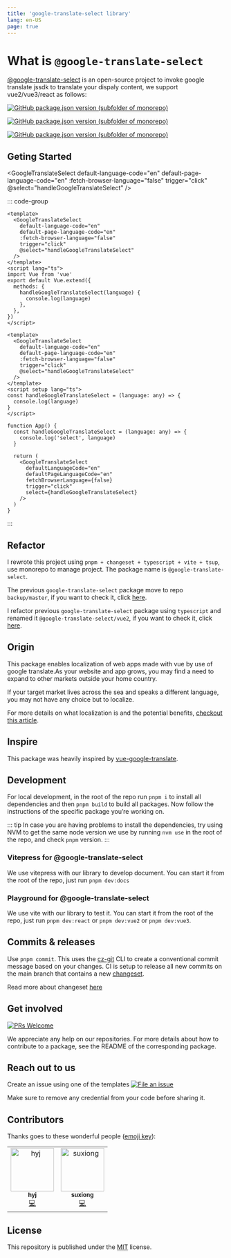 ```yaml
---
title: 'google-translate-select library'
lang: en-US
page: true
---
```


<script setup>
import GoogleTranslateSelect from '@google-translate-select/vue3';

const handleGoogleTranslateSelect = (language) => {
  console.log(language)
}
</script>

# What is `@google-translate-select`

[@google-translate-select](https://google-translate-select.i7eo.com) is an open-source project to invoke google translate jssdk to translate your dispaly content, we support vue2/vue3/react as follows:

[![GitHub package.json version (subfolder of monorepo)](https://img.shields.io/github/package-json/v/i7eo/google-translate-select?filename=packages%2Freact%2Fpackage.json&label=@google-translate-select%2Freact)](https://github.com/i7eo/google-translate-select/tree/master/packages/react)

[![GitHub package.json version (subfolder of monorepo)](https://img.shields.io/github/package-json/v/i7eo/google-translate-select?filename=packages%2Fvue2%2Fpackage.json&label=@google-translate-select%2Fvue2)](https://github.com/i7eo/google-translate-select/tree/master/packages/vue2)

[![GitHub package.json version (subfolder of monorepo)](https://img.shields.io/github/package-json/v/i7eo/google-translate-select?filename=packages%2Fvue3%2Fpackage.json&label=@google-translate-select%2Fvue3)](https://github.com/i7eo/google-translate-select/tree/master/packages/vue3)

## Geting Started

<GoogleTranslateSelect
default-language-code="en"
default-page-language-code="en"
:fetch-browser-language="false"
trigger="click"
@select="handleGoogleTranslateSelect"
/>

::: code-group

```vue{2-8,14-16} [vue2]
<template>
  <GoogleTranslateSelect
    default-language-code="en"
    default-page-language-code="en"
    :fetch-browser-language="false"
    trigger="click"
    @select="handleGoogleTranslateSelect"
  />
</template>
<script lang="ts">
import Vue from 'vue'
export default Vue.extend({
  methods: {
    handleGoogleTranslateSelect(language) {
      console.log(language)
    },
  },
})
</script>
```

```vue{2-8,11-13} [vue3]
<template>
  <GoogleTranslateSelect
    default-language-code="en"
    default-page-language-code="en"
    :fetch-browser-language="false"
    trigger="click"
    @select="handleGoogleTranslateSelect"
  />
</template>
<script setup lang="ts">
const handleGoogleTranslateSelect = (language: any) => {
  console.log(language)
}
</script>
```

```tsx{2-5,7-13} [react]
function App() {
  const handleGoogleTranslateSelect = (language: any) => {
    console.log('select', language)
  }

  return (
    <GoogleTranslateSelect
      defaultLanguageCode="en"
      defaultPageLanguageCode="en"
      fetchBrowserLanguage={false}
      trigger="click"
      select={handleGoogleTranslateSelect}
    />
  )
}
```

:::

## Refactor

I rewrote this project using `pnpm + changeset + typescript + vite + tsup`, use monorepo to manage project. The package name is `@google-translate-select`.

The previous `google-translate-select` package move to repo `backup/master`, if you want to check it, click [here](https://github.com/i7eo/google-translate-select/tree/backup/master).

I refactor previous `google-translate-select` package using `typescript` and renamed it `@google-translate-select/vue2`, if you want to check it, click [here](https://github.com/i7eo/google-translate-select/tree/master/packages/vue2).

## Origin

This package enables localization of web apps made with vue by use of google translate.As your website and app grows, you may find a need to expand to other markets outside your home country.

If your target market lives across the sea and speaks a different language, you may not have any choice but to localize.

For more details on what localization is and the potential benefits, [checkout this article](https://alistapart.com/article/do-you-need-to-localize-your-website/).

## Inspire

This package was heavily inspired by [vue-google-translate](https://github.com/lewis-kori/vue-google-translate).

## Development

For local development, in the root of the repo run `pnpm i` to install all dependencies and then `pnpm build` to build all packages. Now follow the instructions of the specific package you’re working on.

::: tip
In case you are having problems to install the dependencies, try using NVM to get the same node version we use by running `nvm use` in the root of the repo, and check `pnpm` version.
:::

### Vitepress for @google-translate-select

We use vitepress with our library to develop document. You can start it from the root of the repo, just run `pnpm dev:docs`

### Playground for @google-translate-select

We use vite with our library to test it. You can start it from the root of the repo, just run `pnpm dev:react` or `pnpm dev:vue2` or `pnpm dev:vue3`.

## Commits & releases

Use `pnpm commit`. This uses the [cz-git](https://cz-git.qbb.sh/) CLI to create a conventional commit message based on your changes. CI is setup to release all new commits on the main branch that contains a new [changeset](https://github.com/changesets/changesets).

Read more about changeset [here](https://github.com/i7eo/google-translate-select/blob/master/RELEASES.md)

## Get involved

[![PRs Welcome](https://img.shields.io/badge/PRs-welcome-brightgreen.svg?maxAge=31557600)](http://makeapullrequest.com)

We appreciate any help on our repositories. For more details about how to contribute to a package, see the README of the corresponding package.

## Reach out to us

Create an issue using one of the templates [![File an issue](https://img.shields.io/badge/-Create%20Issue-6cc644.svg?logo=github&maxAge=31557600)](https://github.com/i7eo/google-translate-select/issues/new/choose)

Make sure to remove any credential from your code before sharing it.

## Contributors

Thanks goes to these wonderful people ([emoji key](https://allcontributors.org/docs/en/emoji-key)):

<table>
  <tbody>
    <tr>
      <td align="center"><a href="https://github.com/MiracleH"><img src="https://avatars.githubusercontent.com/u/22657524?v=4?s=100" width="100px;" alt="hyj"/><br /><sub><b>hyj</b></sub></a><br /><a href="https://github.com/i7eo/google-translate-select/commits?author=MiracleH" title="Code">💻</a></td>
      <td align="center"><a href="https://yesux.github.io/"><img src="https://avatars.githubusercontent.com/u/44074974?v=4?s=100" width="100px;" alt="suxiong"/><br /><sub><b>suxiong</b></sub></a><br /><a href="https://github.com/i7eo/google-translate-select/commits?author=YeSuX" title="Code">💻</a></td>
    </tr>
  </tbody>
</table>

## License

This repository is published under the [MIT](https://github.com/i7eo/google-translate-select/blob/master/LICENSE) license.

